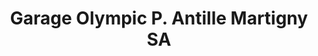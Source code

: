 ---
title: "Garage Olympic P. Antille Martigny SA"
url: /martigny/garage-olympic-p-antille-martigny-sa/
shop: Autowerkstatt
---